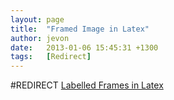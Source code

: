 ```yaml
---
layout: page
title:  "Framed Image in Latex"
author: jevon
date:   2013-01-06 15:45:31 +1300
tags:   [Redirect]
---
```


#REDIRECT [Labelled Frames in Latex](labelled-frames-in-latex.md)
